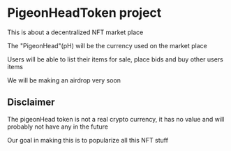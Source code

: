 # PigeonHeadToken project
This is about a decentralized NFT market place

The "PigeonHead"(pH) will be the currency used on the market place

Users will be able to list their items for sale, place bids and buy other users items

We will be making an airdrop very soon

## Disclaimer

The pigeonHead token is not a real crypto currency, it has no value and will probably not have any in  the future

Our goal in making this is to popularize all this NFT stuff
